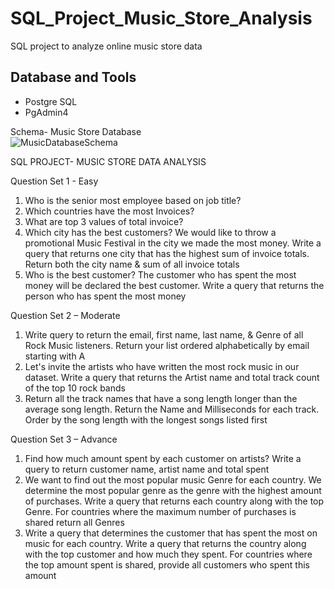 # SQL_Project_Music_Store_Analysis
SQL project to analyze online music store data




## Database and Tools
* Postgre SQL
* PgAdmin4

Schema- Music Store Database  
![MusicDatabaseSchema](https://user-images.githubusercontent.com/112153548/213707717-bfc9f479-52d9-407b-99e1-e94db7ae10a3.png)

SQL PROJECT- MUSIC STORE DATA ANALYSIS


Question Set 1 - Easy
1. Who is the senior most employee based on job title?
2. Which countries have the most Invoices?
3. What are top 3 values of total invoice?
4. Which city has the best customers? We would like to throw a promotional Music
Festival in the city we made the most money. Write a query that returns one city that
has the highest sum of invoice totals. Return both the city name & sum of all invoice
totals
5. Who is the best customer? The customer who has spent the most money will be
declared the best customer. Write a query that returns the person who has spent the
most money


Question Set 2 – Moderate
1. Write query to return the email, first name, last name, & Genre of all Rock Music
listeners. Return your list ordered alphabetically by email starting with A
2. Let's invite the artists who have written the most rock music in our dataset. Write a
query that returns the Artist name and total track count of the top 10 rock bands
3. Return all the track names that have a song length longer than the average song length.
Return the Name and Milliseconds for each track. Order by the song length with the
longest songs listed first


Question Set 3 – Advance
1. Find how much amount spent by each customer on artists? Write a query to return
customer name, artist name and total spent
2. We want to find out the most popular music Genre for each country. We determine the
most popular genre as the genre with the highest amount of purchases. Write a query
that returns each country along with the top Genre. For countries where the maximum
number of purchases is shared return all Genres
3. Write a query that determines the customer that has spent the most on music for each
country. Write a query that returns the country along with the top customer and how
much they spent. For countries where the top amount spent is shared, provide all
customers who spent this amount
